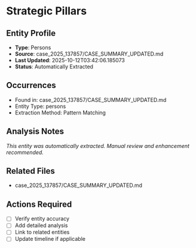 # Strategic Pillars

## Entity Profile
- **Type**: Persons
- **Source**: case_2025_137857/CASE_SUMMARY_UPDATED.md
- **Last Updated**: 2025-10-12T03:42:06.185073
- **Status**: Automatically Extracted

## Occurrences
- Found in: case_2025_137857/CASE_SUMMARY_UPDATED.md
- Entity Type: persons
- Extraction Method: Pattern Matching

## Analysis Notes
*This entity was automatically extracted. Manual review and enhancement recommended.*

## Related Files
- case_2025_137857/CASE_SUMMARY_UPDATED.md

## Actions Required
- [ ] Verify entity accuracy
- [ ] Add detailed analysis
- [ ] Link to related entities
- [ ] Update timeline if applicable
